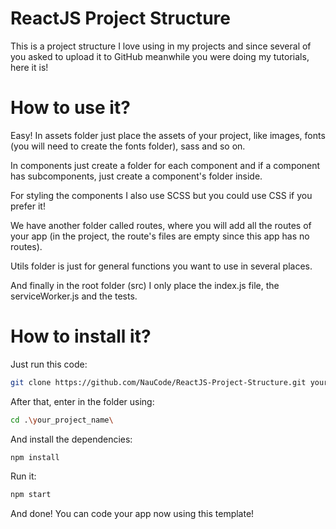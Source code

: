 # ReactJS Project Structure
This is a project structure I love using in my projects and since several of you asked to upload it to GitHub meanwhile you were doing my tutorials, here it is!

# How to use it?
Easy! In assets folder just place the assets of your project, like images, fonts (you will need to create the fonts folder), sass and so on.

In components just create a folder for each component and if a component has subcomponents, just create a component's folder inside.

For styling the components I also use SCSS but you could use CSS if you prefer it!

We have another folder called routes, where you will add all the routes of your app (in the project, the route's files are empty since this app has no routes).

Utils folder is just for general functions you want to use in several places.

And finally in the root folder (src) I only place the index.js file, the serviceWorker.js and the tests.

# How to install it?
Just run this code:
``` bash
git clone https://github.com/NauCode/ReactJS-Project-Structure.git your_project_name
```

After that, enter in the folder using:
``` bash
cd .\your_project_name\
```

And install the dependencies:
``` bash
npm install
```

Run it:
``` bash
npm start
```

And done! You can code your app now using this template!